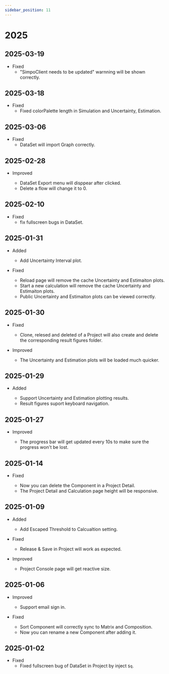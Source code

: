 ```yaml
---
sidebar_position: 11
---
```


# 2025

<!-- # TODO
- plot inflow target and component
- table data request become section
- infinitie loading table data
- Finished the Uncertainty/Estimation plotting
- Add task to simpo

uncertainty result can set the best 10% NSE lower boundary and high boundary
-  -->

## 2025-03-19

- Fixed
  - "SimpoClient needs to be updated" warnning will be shown correctly.

## 2025-03-18

- Fixed
  - Fixed colorPalette length in Simulation and Uncertainty, Estimation.

## 2025-03-06

- Fixed
  - DataSet will import Graph correctly.

## 2025-02-28

- Improved

  - DataSet Export menu will disppear after clicked.
  - Delete a flow will change it to 0.

## 2025-02-10

- Fixed
  - fix fullscreen bugs in DataSet.

## 2025-01-31

- Added

  - Add Uncertainty Interval plot.

- Fixed

  - Reload page will remove the cache Uncertainty and Estimaiton plots.
  - Start a new calculation will remove the cache Uncertainty and Estimaiton plots.
  - Public Uncertainty and Estimaiton plots can be viewed correctly.

## 2025-01-30

- Fixed

  - Clone, relesed and deleted of a Project will also create and delete the corresponding result figures folder.

- Improved

  - The Uncertainty and Estimation plots will be loaded much quicker.

## 2025-01-29

- Added

  - Support Uncertainty and Estimation plotting results.
  - Result figures suport keyboard navigation.

## 2025-01-27

- Improved

  - The progress bar will get updated every 10s to make sure the progress won't be lost.

## 2025-01-14

- Fixed

  - Now you can delete the Component in a Project Detail.
  - The Project Detail and Calculation page height will be responsive.

## 2025-01-09

- Added

  - Add Escaped Threshold to Calcualtion setting.

- Fixed

  - Release & Save in Project will work as expected.

- Improved

  - Project Console page will get reactive size.

## 2025-01-06

- Improved

  - Support email sign in.

- Fixed
  - Sort Component will correctly sync to Matrix and Composition.
  - Now you can rename a new Component after adding it.

## 2025-01-02

- Fixed
  - Fixed fullscreen bug of DataSet in Project by inject `$q`.
